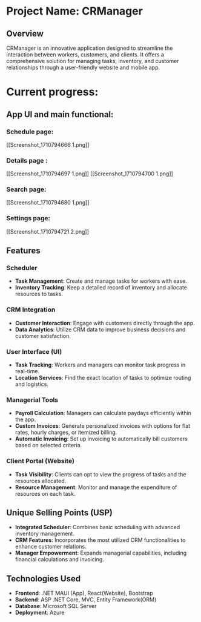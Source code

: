 # Project Name: CRManager

## Overview

CRManager is an innovative application designed to streamline the interaction between workers, customers, and clients. It offers a comprehensive solution for managing tasks, inventory, and customer relationships through a user-friendly website and mobile app.

# Current progress:

## App UI and main functional:

### Schedule page:

[[Screenshot_1710794666 1.png]]
### Details page :

[[Screenshot_1710794697 1.png]]
[[Screenshot_1710794700 1.png]]
### Search page:
[[Screenshot_1710794680 1.png]]


### Settings page:
[[Screenshot_1710794721 2.png]]
## Features
### Scheduler

- **Task Management**: Create and manage tasks for workers with ease.
- **Inventory Tracking**: Keep a detailed record of inventory and allocate resources to tasks.

### CRM Integration

- **Customer Interaction**: Engage with customers directly through the app.
- **Data Analytics**: Utilize CRM data to improve business decisions and customer satisfaction.

### User Interface (UI)

- **Task Tracking**: Workers and managers can monitor task progress in real-time.
- **Location Services**: Find the exact location of tasks to optimize routing and logistics.

### Managerial Tools

- **Payroll Calculation**: Managers can calculate paydays efficiently within the app.
- **Custom Invoices**: Generate personalized invoices with options for flat rates, hourly charges, or itemized billing.
- **Automatic Invoicing**: Set up invoicing to automatically bill customers based on selected criteria.

### Client Portal (Website)

- **Task Visibility**: Clients can opt to view the progress of tasks and the resources allocated.
- **Resource Management**: Monitor and manage the expenditure of resources on each task.

## Unique Selling Points (USP)

- **Integrated Scheduler**: Combines basic scheduling with advanced inventory management.
- **CRM Features**: Incorporates the most utilized CRM functionalities to enhance customer relations.
- **Manager Empowerment**: Expands managerial capabilities, including financial calculations and invoicing.

## Technologies Used

- **Frontend**: .NET MAUI (App), React(Website), Bootstrap
- **Backend**:  ASP .NET Core, MVC, Entity Framework(ORM)
- **Database**: Microsoft SQL Server
- **Deployment**: Azure
